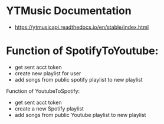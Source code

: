 # YTMusic Documentation
 - https://ytmusicapi.readthedocs.io/en/stable/index.html

# Function of SpotifyToYoutube:

- get sent acct token
- create new playlist for user
- add songs from public spotify playlist to new playlist

Function of YoutubeToSpotify:

- get sent acct token
- create a new Spotify playlist
- add songs from public Youtube playlist to new playlist
